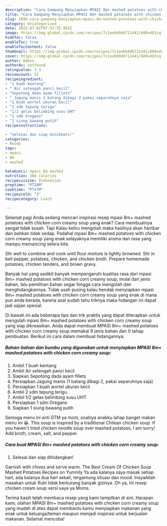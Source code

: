 ```yaml
---
description: "Cara Gampang Menyiapkan MPASI 8m+ mashed potatoes with chicken corn creamy soup yang Sempurna, Buat Buka Puasa Menggugah Selera"
title: "Cara Gampang Menyiapkan MPASI 8m+ mashed potatoes with chicken corn creamy soup yang Sempurna, Buat Buka Puasa Menggugah Selera"
slug: 1696-cara-gampang-menyiapkan-mpasi-8m-mashed-potatoes-with-chicken-corn-creamy-soup-yang-sempurna-buat-buka-puasa-menggugah-selera
category: Uncategorized
date: 2022-07-02T07:53:55.954Z
image: https://img-global.cpcdn.com/recipes/7c1eebb9d6711441/680x482cq70/mpasi-8m-mashed-potatoes-with-chicken-corn-creamy-soup-foto-resep-utama.jpg
hideToc: false
enableToc: true
enableTocContent: false
thumbnail: https://img-global.cpcdn.com/recipes/7c1eebb9d6711441/680x482cq70/mpasi-8m-mashed-potatoes-with-chicken-corn-creamy-soup-foto-resep-utama.jpg
cover: https://img-global.cpcdn.com/recipes/7c1eebb9d6711441/680x482cq70/mpasi-8m-mashed-potatoes-with-chicken-corn-creamy-soup-foto-resep-utama.jpg
author: Admin
authorAv: notfound
ratingvalue: 3.3
reviewcount: 23
recipeingredient:
- "1 buah kentang"
- " Air setengah panci kecil"
- "Sepotong dada ayam fillets"
- " Jagung manis 1 batang dibagi 2 pakai separuhnya saja"
- "1 buah wortel ukuran kecil"
- "2 sdm tepung terigu"
- "1/2 gelas belimbing susu UHT"
- "1 sdm Oregano"
- "1 siung bawang putih"
recipeinstructions:

- "Selesai dan siap dinikmati!"
categories:
- Resep
tags:
- mpasi
- 8m
- mashed

katakunci: mpasi 8m mashed 
nutrition: 260 calories
recipecuisine: Indonesian
preptime: "PT20M"
cooktime: "PT47M"
recipeyield: "3"
recipecategory: Lunch

---
```



Selamat pagi Anda sedang mencari inspirasi resep mpasi 8m+ mashed potatoes with chicken corn creamy soup yang enak? Cara membuatnya sangat tidak susah. Tapi Kalau keliru mengolah maka hasilnya akan hambar dan bahkan tidak sedap. Padahal mpasi 8m+ mashed potatoes with chicken corn creamy soup yang enak selayaknya memiliki aroma dan rasa yang mampu memancing selera kita.


Stir well to combine and cook until flour mixture is lightly browned. Stir in bell pepper, potatoes, chicken, and chicken broth. Prepare homemade potatoes, chicken tenders, and brown gravy.

Banyak hal yang sedikit banyak mempengaruhi kualitas rasa dari mpasi 8m+ mashed potatoes with chicken corn creamy soup, mulai dari jenis bahan, lalu pemilihan bahan segar hingga cara mengolah dan menghidangkannya. Tidak usah pusing kalau hendak menyiapkan mpasi 8m+ mashed potatoes with chicken corn creamy soup yang enak di mana pun anda berada, karena asal sudah tahu triknya maka hidangan ini dapat jadi sajian spesial.


Di bawah ini ada beberapa tips dan trik praktis yang dapat diterapkan untuk mengolah mpasi 8m+ mashed potatoes with chicken corn creamy soup yang siap dikreasikan. Anda dapat membuat MPASI 8m+ mashed potatoes with chicken corn creamy soup memakai 9 jenis bahan dan 0 tahap pembuatan. Berikut ini cara dalam membuat hidangannya.

<!--inarticleads1-->

##### Bahan-bahan dan bumbu yang digunakan untuk menyiapkan MPASI 8m+ mashed potatoes with chicken corn creamy soup:

1. Ambil 1 buah kentang
1. Ambil  Air setengah panci kecil
1. Siapkan Sepotong dada ayam fillets
1. Persiapkan  Jagung manis (1 batang dibagi 2, pakai separuhnya saja)
1. Persiapkan 1 buah wortel ukuran kecil
1. Ambil 2 sdm tepung terigu
1. Ambil 1/2 gelas belimbing susu UHT
1. Persiapkan 1 sdm Oregano
1. Siapkan 1 siung bawang putih


Semoga menu ini anti GTM ya mom, soalnya anakku lahap banget makan menu ini 😀. This soup is inspired by a traditional Chilean chicken soup. If you haven&#39;t tried chicken noodle soup over mashed potatoes, I am sorry! Add broth, cream, salt, and pepper. 

<!--inarticleads2-->

##### Cara buat MPASI 8m+ mashed potatoes with chicken corn creamy soup:


1. Selesai dan siap dihidangkan!

Garnish with chives and serve warm. The Best Cream Of Chicken Soup Mashed Potatoes Recipes on Yummly Ya ada kalanya saya masak setiap hari, ada kalanya dua hari sekali, tergantung situasi dan mood. InsyaAllah masakan untuk Rubi tidak berkurang banyak gizinya. Oh ya, ini resep chicken cream soup versi saya ya Moms. 

Terima kasih telah membaca resep yang kami tampilkan di sini. Harapan kami, olahan MPASI 8m+ mashed potatoes with chicken corn creamy soup yang mudah di atas dapat membantu kamu menyiapkan makanan yang enak untuk keluarga/teman maupun menjadi inspirasi untuk berjualan makanan. Selamat mencoba!
